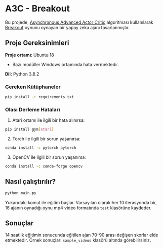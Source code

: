 # A3C - Breakout

Bu projede, [Asynchronous Advanced Actor Critic](https://arxiv.org/abs/1602.01783) algoritması kullanılarak [Breakout](https://en.wikipedia.org/wiki/Breakout_(video_game)) oynunu oynayan bir yapay zeka ajanı tasarlanmıştır.

## Proje Gereksinimleri
**Proje ortamı:** Ubuntu 18 <br>
* Bazı modüller Windows ortamında hata vermektedir.
  
**Dil:** Python 3.8.2

### Gereken Kütüphaneler
``` bash
pip install -r requirements.txt
```
### Olası Derleme Hataları
1. Atari ortamı ile ilgili bir hata alınırsa:
``` bash
pip install gym[atari]
```
2. Torch ile ilgili bir sorun yaşanırsa:
``` bash
conda install -c pytorch pytorch
```
3. OpenCV ile ilgili bir sorun yaşanırsa:
``` bash
conda install -c conda-forge opencv
```

## Nasıl çalıştırılır?
``` bash
python main.py
```
Yukarıdaki komut ile eğitim başlar. Varsayılan olarak her 10 iterasyonda bir, 16 ajanın oynadığı oynu mp4 video formatında `test` klasörüne kaydeder.

## Sonuçlar
14 saatlik eğitimin sonucunda eğitilen ajan 70-90 arası değişen skorlar elde etmektedir. Örnek sonuçları `sample_videos` klasörü altında görebilirsiniz.